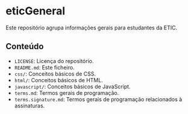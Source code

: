 # eticGeneral
Este repositório agrupa informações gerais para estudantes da ETIC.

## Conteúdo

- `LICENSE`: Licença do repositório.
- `README.md`: Este ficheiro.
- `css/`: Conceitos básicos de CSS.
- `html/`: Conceitos básicos de HTML.
- `javascript/`: Conceitos básicos de JavaScript.
- `terms.md`: Termos gerais de programação.
- `terms.signature.md`: Termos gerais de programação relacionados à assinaturas.